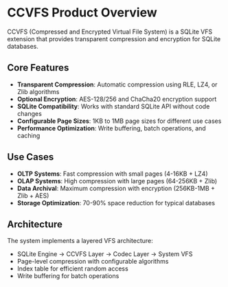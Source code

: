 # CCVFS Product Overview

CCVFS (Compressed and Encrypted Virtual File System) is a SQLite VFS extension that provides transparent compression and encryption for SQLite databases.

## Core Features

- **Transparent Compression**: Automatic compression using RLE, LZ4, or Zlib algorithms
- **Optional Encryption**: AES-128/256 and ChaCha20 encryption support
- **SQLite Compatibility**: Works with standard SQLite API without code changes
- **Configurable Page Sizes**: 1KB to 1MB page sizes for different use cases
- **Performance Optimization**: Write buffering, batch operations, and caching

## Use Cases

- **OLTP Systems**: Fast compression with small pages (4-16KB + LZ4)
- **OLAP Systems**: High compression with large pages (64-256KB + Zlib)
- **Data Archival**: Maximum compression with encryption (256KB-1MB + Zlib + AES)
- **Storage Optimization**: 70-90% space reduction for typical databases

## Architecture

The system implements a layered VFS architecture:
- SQLite Engine → CCVFS Layer → Codec Layer → System VFS
- Page-level compression with configurable algorithms
- Index table for efficient random access
- Write buffering for batch operations